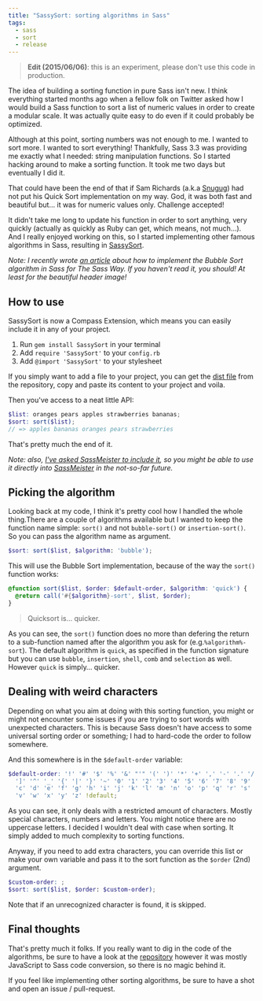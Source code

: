 ```yaml
---
title: "SassySort: sorting algorithms in Sass"
tags:
  - sass
  - sort
  - release
---
```


> **Edit (2015/06/06)**: this is an experiment, please don't use this code in production.

The idea of building a sorting function in pure Sass isn't new. I think everything started months ago when a fellow folk on Twitter asked how I would build a Sass function to sort a list of numeric values in order to create a modular scale. It was actually quite easy to do even if it could probably be optimized.

Although at this point, sorting numbers was not enough to me. I wanted to sort more. I wanted to sort everything! Thankfully, Sass 3.3 was providing me exactly what I needed: string manipulation functions. So I started hacking around to make a sorting function. It took me two days but eventually I did it.

That could have been the end of that if Sam Richards (a.k.a [Snugug](https://twitter.com/snugug)) had not put his Quick Sort implementation on my way. God, it was both fast and beautiful but… it was for numeric values only. Challenge accepted!

It didn't take me long to update his function in order to sort anything, very quickly (actually as quickly as Ruby can get, which means, not much…). And I really enjoyed working on this, so I started implementing other famous algorithms in Sass, resulting in [SassySort](https://github.com/HugoGiraudel/SassySort).

_Note: I recently wrote [an article](http://thesassway.com/advanced/implementing-bubble-sort-with-sass) about how to implement the Bubble Sort algorithm in Sass for The Sass Way. If you haven't read it, you should! At least for the beautiful header image!_

## How to use

SassySort is now a Compass Extension, which means you can easily include it in any of your project.

1. Run `gem install SassySort` in your terminal
2. Add `require 'SassySort'` to your `config.rb`
3. Add `@import 'SassySort'` to your stylesheet

If you simply want to add a file to your project, you can get the [dist file](https://github.com/HugoGiraudel/SassySort/blob/master/dist/_SassySort.scss) from the repository, copy and paste its content to your project and voila.

Then you've access to a neat little API:

```scss
$list: oranges pears apples strawberries bananas;
$sort: sort($list);
// => apples bananas oranges pears strawberries
```

That's pretty much the end of it.

_Note: also, [I've asked SassMeister to include it](https://github.com/jedfoster/SassMeister/issues/64#issuecomment-35530071), so you might be able to use it directly into [SassMeister](https://sassmeister.com/) in the not-so-far future._

## Picking the algorithm

Looking back at my code, I think it's pretty cool how I handled the whole thing.There are a couple of algorithms available but I wanted to keep the function name simple: `sort()` and not `bubble-sort()` or `insertion-sort()`. So you can pass the algorithm name as argument.

```scss
$sort: sort($list, $algorithm: 'bubble');
```

This will use the Bubble Sort implementation, because of the way the `sort()` function works:

```scss
@function sort($list, $order: $default-order, $algorithm: 'quick') {
  @return call('#{$algorithm}-sort', $list, $order);
}
```

> Quicksort is… quicker.

As you can see, the `sort()` function does no more than defering the return to a sub-function named after the algorithm you ask for (e.g.`%algorithm%-sort`). The default algorithm is `quick`, as specified in the function signature but you can use `bubble`, `insertion`, `shell`, `comb` and `selection` as well. However `quick` is simply… quicker.

## Dealing with weird characters

Depending on what you aim at doing with this sorting function, you might or might not encounter some issues if you are trying to sort words with unexpected characters. This is because Sass doesn't have access to some universal sorting order or something; I had to hard-code the order to follow somewhere.

And this somewhere is in the `$default-order` variable:

```scss
$default-order: '!' '#' '$' '%' '&' "'" '(' ')' '*' '+' ',' '-' '.' '/' '[' '\\'
  ']' '^' '_' '{' '|' '}' '~' '0' '1' '2' '3' '4' '5' '6' '7' '8' '9' 'a' 'b'
  'c' 'd' 'e' 'f' 'g' 'h' 'i' 'j' 'k' 'l' 'm' 'n' 'o' 'p' 'q' 'r' 's' 't' 'u'
  'v' 'w' 'x' 'y' 'z' !default;
```

As you can see, it only deals with a restricted amount of characters. Mostly special characters, numbers and letters. You might notice there are no uppercase letters. I decided I wouldn't deal with case when sorting. It simply added to much complexity to sorting functions.

Anyway, if you need to add extra characters, you can override this list or make your own variable and pass it to the sort function as the `$order` (2nd) argument.

```scss
$custom-order: ;
$sort: sort($list, $order: $custom-order);
```

Note that if an unrecognized character is found, it is skipped.

## Final thoughts

That's pretty much it folks. If you really want to dig in the code of the algorithms, be sure to have a look at the [repository](https://github.com/HugoGiraudel/SassySort) however it was mostly JavaScript to Sass code conversion, so there is no magic behind it.

If you feel like implementing other sorting algorithms, be sure to have a shot and open an issue / pull-request.
